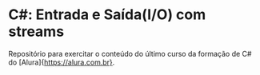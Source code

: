 # C#: Entrada e Saída(I/O) com streams

Repositório para exercitar o conteúdo do último curso da formação de C# do [Alura]{https://alura.com.br}.

